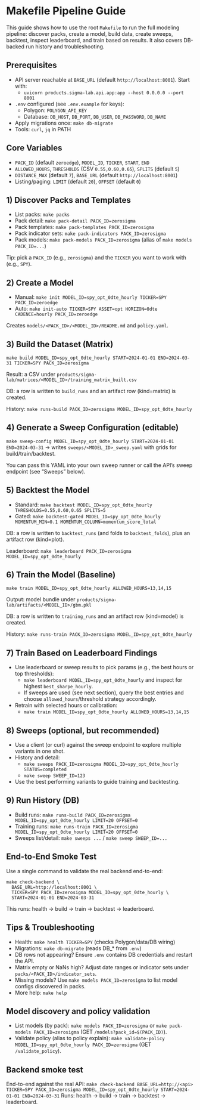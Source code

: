# Makefile Pipeline Guide

This guide shows how to use the root `Makefile` to run the full modeling pipeline: discover packs, create a model, build data, create sweeps, backtest, inspect leaderboard, and train based on results. It also covers DB-backed run history and troubleshooting.

## Prerequisites
- API server reachable at `BASE_URL` (default `http://localhost:8001`). Start with:
  - `uvicorn products.sigma-lab.api.app:app --host 0.0.0.0 --port 8001`
- `.env` configured (see `.env.example` for keys):
  - Polygon: `POLYGON_API_KEY`
  - Database: `DB_HOST`, `DB_PORT`, `DB_USER`, `DB_PASSWORD`, `DB_NAME`
- Apply migrations once: `make db-migrate`
- Tools: `curl`, `jq` in PATH

## Core Variables
- `PACK_ID` (default `zeroedge`), `MODEL_ID`, `TICKER`, `START`, `END`
- `ALLOWED_HOURS`, `THRESHOLDS` (CSV `0.55,0.60,0.65`), `SPLITS` (default `5`)
- `DISTANCE_MAX` (default `7`), `BASE_URL` (default `http://localhost:8001`)
- Listing/paging: `LIMIT` (default `20`), `OFFSET` (default `0`)

## 1) Discover Packs and Templates
- List packs: `make packs`
- Pack detail: `make pack-detail PACK_ID=zerosigma`
- Pack templates: `make pack-templates PACK_ID=zerosigma`
- Pack indicator sets: `make pack-indicators PACK_ID=zerosigma`
- Pack models: `make pack-models PACK_ID=zerosigma` (alias of `make models PACK_ID=...`)

Tip: pick a `PACK_ID` (e.g., `zerosigma`) and the `TICKER` you want to work with (e.g., `SPY`).

## 2) Create a Model
- Manual: `make init MODEL_ID=spy_opt_0dte_hourly TICKER=SPY PACK_ID=zeroedge`
- Auto: `make init-auto TICKER=SPY ASSET=opt HORIZON=0dte CADENCE=hourly PACK_ID=zeroedge`

Creates `models/<PACK_ID>/<MODEL_ID>/README.md` and `policy.yaml`.

## 3) Build the Dataset (Matrix)
`make build MODEL_ID=spy_opt_0dte_hourly START=2024-01-01 END=2024-03-31 TICKER=SPY PACK_ID=zerosigma`

Result: a CSV under `products/sigma-lab/matrices/<MODEL_ID>/training_matrix_built.csv`

DB: a row is written to `build_runs` and an artifact row (kind=matrix) is created.

History: `make runs-build PACK_ID=zerosigma MODEL_ID=spy_opt_0dte_hourly`

## 4) Generate a Sweep Configuration (editable)
`make sweep-config MODEL_ID=spy_opt_0dte_hourly START=2024-01-01 END=2024-03-31`
→ writes `sweeps/<MODEL_ID>_sweep.yaml` with grids for build/train/backtest.

You can pass this YAML into your own sweep runner or call the API’s sweep endpoint (see “Sweeps” below).

## 5) Backtest the Model
- Standard: `make backtest MODEL_ID=spy_opt_0dte_hourly THRESHOLDS=0.55,0.60,0.65 SPLITS=5`
- Gated: `make backtest-gated MODEL_ID=spy_opt_0dte_hourly MOMENTUM_MIN=0.1 MOMENTUM_COLUMN=momentum_score_total`

DB: a row is written to `backtest_runs` (and folds to `backtest_folds`), plus an artifact row (kind=plot).

Leaderboard: `make leaderboard PACK_ID=zerosigma MODEL_ID=spy_opt_0dte_hourly`

## 6) Train the Model (Baseline)
`make train MODEL_ID=spy_opt_0dte_hourly ALLOWED_HOURS=13,14,15`

Output: model bundle under `products/sigma-lab/artifacts/<MODEL_ID>/gbm.pkl`

DB: a row is written to `training_runs` and an artifact row (kind=model) is created.

History: `make runs-train PACK_ID=zerosigma MODEL_ID=spy_opt_0dte_hourly`

## 7) Train Based on Leaderboard Findings
- Use leaderboard or sweep results to pick params (e.g., the best hours or top thresholds):
  - `make leaderboard MODEL_ID=spy_opt_0dte_hourly` and inspect for highest `best_sharpe_hourly`.
  - If sweeps are used (see next section), query the best entries and choose `allowed_hours`/threshold strategy accordingly.
- Retrain with selected hours or calibration:
  - `make train MODEL_ID=spy_opt_0dte_hourly ALLOWED_HOURS=13,14,15`

## 8) Sweeps (optional, but recommended)
- Use a client (or curl) against the sweep endpoint to explore multiple variants in one shot.
- History and detail:
  - `make sweeps PACK_ID=zerosigma MODEL_ID=spy_opt_0dte_hourly STATUS=completed`
  - `make sweep SWEEP_ID=123`
- Use the best performing variants to guide training and backtesting.

## 9) Run History (DB)
- Build runs: `make runs-build PACK_ID=zerosigma MODEL_ID=spy_opt_0dte_hourly LIMIT=20 OFFSET=0`
- Training runs: `make runs-train PACK_ID=zerosigma MODEL_ID=spy_opt_0dte_hourly LIMIT=20 OFFSET=0`
- Sweeps list/detail: `make sweeps ...` / `make sweep SWEEP_ID=...`

## End-to-End Smoke Test
Use a single command to validate the real backend end-to-end:
```
make check-backend \
  BASE_URL=http://localhost:8001 \
  TICKER=SPY PACK_ID=zerosigma MODEL_ID=spy_opt_0dte_hourly \
  START=2024-01-01 END=2024-03-31
```
This runs: health → build → train → backtest → leaderboard.

## Tips & Troubleshooting
- Health: `make health TICKER=SPY` (checks Polygon/data/DB wiring)
- Migrations: `make db-migrate` (reads DB_* from `.env`)
- DB rows not appearing? Ensure `.env` contains DB credentials and restart the API.
- Matrix empty or NaNs high? Adjust date ranges or indicator sets under `packs/<PACK_ID>/indicator_sets`.
- Missing models? Use `make models PACK_ID=zerosigma` to list model configs discovered in packs.
- More help: `make help`

## Model discovery and policy validation
- List models (by pack): `make models PACK_ID=zerosigma` or `make pack-models PACK_ID=zerosigma` (GET `/models?pack_id=$(PACK_ID)`).
- Validate policy (alias to policy explain): `make validate-policy MODEL_ID=spy_opt_0dte_hourly PACK_ID=zerosigma` (GET `/validate_policy`).

## Backend smoke test
End-to-end against the real API:
`make check-backend BASE_URL=http://<api> TICKER=SPY PACK_ID=zerosigma MODEL_ID=spy_opt_0dte_hourly START=2024-01-01 END=2024-03-31`
Runs: health → build → train → backtest → leaderboard.

